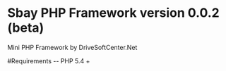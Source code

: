 # Sbay PHP Framework version 0.0.2 (beta)
Mini PHP Framework by DriveSoftCenter.Net

#Requirements
-- PHP 5.4 +
